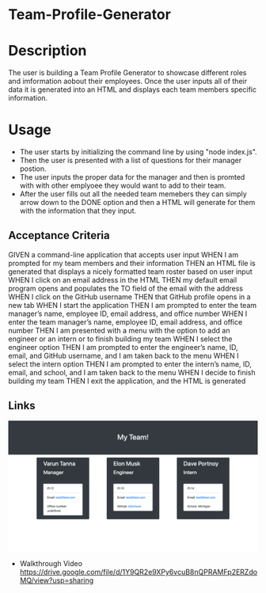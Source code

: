 # Team-Profile-Generator

# Description
The user is building a Team Profile Generator to showcase different roles and imformation aobout their employees. Once the user inputs all of their data it is generated into an HTML and displays each team members specific information.

# Usage
-   The user starts by initializing the command line by using      "node index.js".
- Then the user is presented with a list of questions for their manager postion.
- The user inputs the proper data for the manager and then is promted with with other emplyoee they would want to add to their team. 
- After the user fills out all the needed team memebers they can simply arrow down to the DONE option and then a HTML will generate for them with the information that they input.

## Acceptance Criteria
GIVEN a command-line application that accepts user input
WHEN I am prompted for my team members and their information
THEN an HTML file is generated that displays a nicely formatted team roster based on user input
WHEN I click on an email address in the HTML
THEN my default email program opens and populates the TO field of the email with the address
WHEN I click on the GitHub username
THEN that GitHub profile opens in a new tab
WHEN I start the application
THEN I am prompted to enter the team manager’s name, employee ID, email address, and office number
WHEN I enter the team manager’s name, employee ID, email address, and office number
THEN I am presented with a menu with the option to add an engineer or an intern or to finish building my team
WHEN I select the engineer option
THEN I am prompted to enter the engineer’s name, ID, email, and GitHub username, and I am taken back to the menu
WHEN I select the intern option
THEN I am prompted to enter the intern’s name, ID, email, and school, and I am taken back to the menu
WHEN I decide to finish building my team
THEN I exit the application, and the HTML is generated

## Links
![Generated HTML screenshot](teamimage.png)

- Walkthrough Video
https://drive.google.com/file/d/1Y9QR2e9XPy6vcuB8nQPRAMFp2ERZdoMQ/view?usp=sharing

